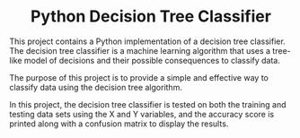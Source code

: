 <h1 align="center">Python Decision Tree Classifier</h1>

This project contains a Python implementation of a decision tree classifier. The decision tree classifier is a machine learning algorithm that uses a tree-like model of decisions and their possible consequences to classify data.

The purpose of this project is to provide a simple and effective way to classify data using the decision tree algorithm.

In this project, the decision tree classifier is tested on both the training and testing data sets using the X and Y variables, and the accuracy score is printed along with a confusion matrix to display the results.
